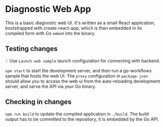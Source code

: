 # Diagnostic Web App

This is a basic diagnostic web UI. It's written as a small React application, bootstrapped with create-react-app, which is then embedded in its compiled form with Go `embed` into the binary.

## Testing changes

💡 Use `Launch web sample` launch configuration for connecting with backend.

`npm start` to start the development server, and then run a go-workflows sample that hosts the web UI. The `proxy` configuration in `package.json` should allow you to access the web ui from the auto-reloading development server, and serve the API via your Go binary.

## Checking in changes

`npm run build` to update the compiled application in `./build`. The build output has to be committed to the repository, it is embedded by the Go API.
